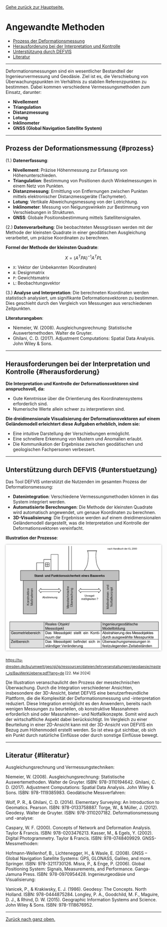[Gehe zurück zur Hauptseite.](index.html)

# Angewandte Methoden

<ul>
<li><a href="https://fabianruefenacht.github.io/DEFVIS/methoden.html#prozess">Prozess der Deformationsmessung</a></li>
<li><a href="https://fabianruefenacht.github.io/DEFVIS/methoden.html#herausforderung">Herausforderung bei der Interpretation und Kontrolle</a></li>
<li><a href="https://fabianruefenacht.github.io/DEFVIS/methoden.html#unterstuetzung">Unterstützung durch DEFVIS</a></li>
<li><a href="https://fabianruefenacht.github.io/DEFVIS/methoden.html#literatur">Literatur</a></li>
</ul>

---

Deformationsmessungen sind ein wesentlicher Bestandteil der Ingenieurvermessung und Geodäsie. Ziel ist es, die Verschiebung von Überwachungspunkten im Verhältnis zu stabilen Referenzpunkten zu bestimmen. Dabei kommen verschiedene Vermessungsmethoden zum Einsatz, darunter:

- **Nivellement**
- **Triangulation**
- **Distanzmessung**
- **Lotung**
- **Inklinometer**
- **GNSS (Global Navigation Satellite System)**

---

## Prozess der Deformationsmessung {#prozess}

(1.) **Datenerfassung**:

- **Nivellement**: Präzise Höhenmessung zur Erfassung von Höhenunterschieden.
- **Triangulation**: Bestimmung von Positionen durch Winkelmessungen in einem Netz von Punkten.
- **Distanzmessung**: Ermittlung von Entfernungen zwischen Punkten mittels elektronischer Distanzmessgeräte (Tachymeter).
- **Lotung**: Vertikale Abweichungsmessung von der Lotrichtung.
- **Inklinometer**: Messung von Neigungswinkeln zur Bestimmung von Verschiebungen in Strukturen.
- **GNSS**: Globale Positionsbestimmung mittels Satellitensignalen.

(2.) **Datenverarbeitung**:
Die beobachteten Messgrössen werden mit der Methode der kleinsten Quadrate in einer geodätischen Ausgleichung verarbeitet, um präzise Koordinaten zu berechnen.

**Formel der Methode der kleinsten Quadrate**:

$$
X = (A^T P A)^{-1} A^T P L
$$

- `X`: Vektor der Unbekannten (Koordinaten)
- `A`: Designmatrix
- `P`: Gewichtsmatrix
- `L`: Beobachtungsvektor

(3.) **Analyse und Interpretation**:
Die berechneten Koordinaten werden statistisch analysiert, um signifikante Deformationsvektoren zu bestimmen. Dies geschieht durch den Vergleich von Messungen aus verschiedenen Zeitpunkten.

**Literaturangaben**:

- Niemeier, W. (2008). Ausgleichungsrechnung: Statistische Auswertemethoden. Walter de Gruyter.
- Ghilani, C. D. (2017). Adjustment Computations: Spatial Data Analysis. John Wiley & Sons.

---

## Herausforderungen bei der Interpretation und Kontrolle {#herausforderung}

**Die Interpretation und Kontrolle der Deformationsvektoren sind anspruchsvoll, da:**

- Gute Kenntnisse über die Orientierung des Koordinatensystems erforderlich sind.
- Numerische Werte allein schwer zu interpretieren sind.

**Die dreidimensionale Visualisierung der Deformationsvektoren auf einem Geländemodell erleichtert diese Aufgaben erheblich, indem sie:**

- Eine intuitive Darstellung der Verschiebungen ermöglicht.
- Eine schnellere Erkennung von Mustern und Anomalien erlaubt.
- Die Kommunikation der Ergebnisse zwischen geodätischen und geologischen Fachpersonen verbessert.

---

## Unterstützung durch DEFVIS {#unterstuetzung}

Das Tool DEFVIS unterstützt die Nutzenden im gesamten Prozess der Deformationsmessung:

- **Datenintegration**: Verschiedene Vermessungsmethoden können in das System integriert werden.
- **Automatisierte Berechnungen**: Die Methode der kleinsten Quadrate wird automatisch angewendet, um genaue Koordinaten zu berechnen.
- **3D-Visualisierung**: Die Ergebnisse werden auf einem dreidimensionalen Geländemodell dargestellt, was die Interpretation und Kontrolle der Deformationsvektoren vereinfacht.

**Illustration der Prozesse**:

<img src="screenshots/illustration.png" alt="Illustration" style="max-width: 100%; box-shadow: 0 0 5px rgba(0, 0, 0, 0.3);">

<sub>https://tu-dresden.de/bu/umwelt/geo/gi/ig/ressourcen/dateien/lehrveranstaltungen/geodaesie/master_ig/BauWerkUeberw.pdf?lang=de [22. Mai 2024]</sub>

Die Illustration veranschaulicht den Prozess der messtechnischen Überwachung. Durch die Integration verschiedener Ansichten, insbesondere der 3D-Ansicht, bietet DEFVIS eine benutzerfreundliche Plattform, die die Komplexität der Deformationsmessung und -interpretation reduziert. Diese Integration ermöglicht es den Anwendern, bereits nach wenigen Messungen zu beurteilen, ob konstruktive Massnahmen erforderlich sind oder Massnahmen- und Notfallkonzepte. Somit wird auch der wirtschaftliche Aspekt dabei berücksichtigt. Im Vergleich zu einer Beurteilung in einer 2D-Ansicht kann mit der 3D-Ansicht von DEFVIS ein Bezug zum Höhenmodell erstellt werden. So ist etwa gut sichtbar, ob sich ein Punkt durch natürliche Einflüsse oder durch sonstige Einflüsse bewegt.

---

## Literatur {#literatur}

Ausgleichungsrechnung und Vermessungstechniken:

Niemeier, W. (2008). Ausgleichungsrechnung: Statistische Auswertemethoden. Walter de Gruyter. ISBN: 978-3110194642.
Ghilani, C. D. (2017). Adjustment Computations: Spatial Data Analysis. John Wiley & Sons. ISBN: 978-1119385983.
Geodätische Messverfahren:

Wolf, P. R., & Ghilani, C. D. (2014). Elementary Surveying: An Introduction to Geomatics. Pearson. ISBN: 978-0133758887.
Torge, W., & Müller, J. (2012). Geodesy. Walter de Gruyter. ISBN: 978-3110207182.
Deformationsmessung und -analyse:

Caspary, W. F. (2000). Concepts of Network and Deformation Analysis. Taylor & Francis. ISBN: 978-0203476213.
Kasser, M., & Egels, Y. (2002). Digital Photogrammetry. Taylor & Francis. ISBN: 978-0748409929.
GNSS-Messmethoden:

Hofmann-Wellenhof, B., Lichtenegger, H., & Wasle, E. (2008). GNSS – Global Navigation Satellite Systems: GPS, GLONASS, Galileo, and more. Springer. ISBN: 978-3211730126.
Misra, P., & Enge, P. (2006). Global Positioning System: Signals, Measurements, and Performance. Ganga-Jamuna Press. ISBN: 978-0970954428.
Ingenieurgeodäsie und Visualisierung:

Vanicek, P., & Krakiwsky, E. J. (1986). Geodesy: The Concepts. North Holland. ISBN: 978-0444875284.
Longley, P. A., Goodchild, M. F., Maguire, D. J., & Rhind, D. W. (2015). Geographic Information Systems and Science. John Wiley & Sons. ISBN: 978-1118676952.

---

[Zurück nach ganz oben.](methoden.html)
